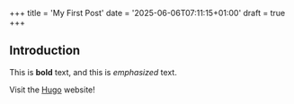 +++
title = 'My First Post'
date = '2025-06-06T07:11:15+01:00'
draft = true
+++

## Introduction

This is **bold** text, and this is _emphasized_ text.

Visit the [Hugo](https://gohugo.io) website!
